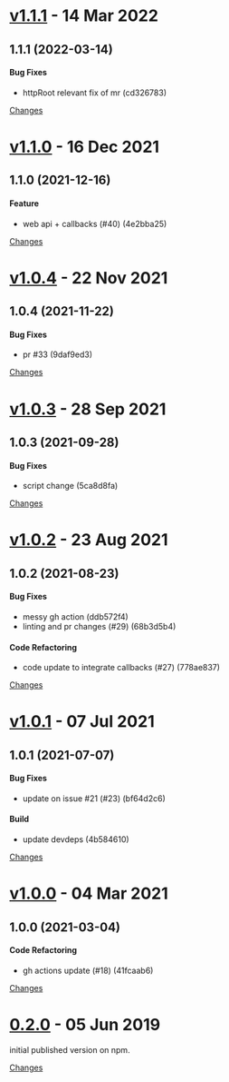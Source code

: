 <a name="v1.1.1"></a>
# [v1.1.1](https://github.com/mabunixda/node-red-contrib-nuki/releases/tag/v1.1.1) - 14 Mar 2022

## 1.1.1 (2022-03-14)

#### Bug Fixes

* httpRoot relevant fix of mr (cd326783)



[Changes][v1.1.1]


<a name="v1.1.0"></a>
# [v1.1.0](https://github.com/mabunixda/node-red-contrib-nuki/releases/tag/v1.1.0) - 16 Dec 2021

## 1.1.0 (2021-12-16)

#### Feature

* web api + callbacks (#40) (4e2bba25)



[Changes][v1.1.0]


<a name="v1.0.4"></a>
# [v1.0.4](https://github.com/mabunixda/node-red-contrib-nuki/releases/tag/v1.0.4) - 22 Nov 2021

## 1.0.4 (2021-11-22)

#### Bug Fixes

* pr #33 (9daf9ed3)



[Changes][v1.0.4]


<a name="v1.0.3"></a>
# [v1.0.3](https://github.com/mabunixda/node-red-contrib-nuki/releases/tag/v1.0.3) - 28 Sep 2021

## 1.0.3 (2021-09-28)

#### Bug Fixes

* script change (5ca8d8fa)



[Changes][v1.0.3]


<a name="v1.0.2"></a>
# [v1.0.2](https://github.com/mabunixda/node-red-contrib-nuki/releases/tag/v1.0.2) - 23 Aug 2021

## 1.0.2 (2021-08-23)

#### Bug Fixes

* messy gh action (ddb572f4)
* linting and pr changes (#29) (68b3d5b4)

#### Code Refactoring

* code update to integrate callbacks (#27) (778ae837)



[Changes][v1.0.2]


<a name="v1.0.1"></a>
# [v1.0.1](https://github.com/mabunixda/node-red-contrib-nuki/releases/tag/v1.0.1) - 07 Jul 2021

## 1.0.1 (2021-07-07)

#### Bug Fixes

* update on issue #21 (#23) (bf64d2c6)

#### Build

* update devdeps (4b584610)



[Changes][v1.0.1]


<a name="v1.0.0"></a>
# [v1.0.0](https://github.com/mabunixda/node-red-contrib-nuki/releases/tag/v1.0.0) - 04 Mar 2021

## 1.0.0 (2021-03-04)

#### Code Refactoring

* gh actions update (#18) (41fcaab6)



[Changes][v1.0.0]


<a name="0.2.0"></a>
# [0.2.0](https://github.com/mabunixda/node-red-contrib-nuki/releases/tag/0.2.0) - 05 Jun 2019

initial published version on npm. 

[Changes][0.2.0]


[v1.1.1]: https://github.com/mabunixda/node-red-contrib-nuki/compare/v1.1.0...v1.1.1
[v1.1.0]: https://github.com/mabunixda/node-red-contrib-nuki/compare/v1.0.4...v1.1.0
[v1.0.4]: https://github.com/mabunixda/node-red-contrib-nuki/compare/v1.0.3...v1.0.4
[v1.0.3]: https://github.com/mabunixda/node-red-contrib-nuki/compare/v1.0.2...v1.0.3
[v1.0.2]: https://github.com/mabunixda/node-red-contrib-nuki/compare/v1.0.1...v1.0.2
[v1.0.1]: https://github.com/mabunixda/node-red-contrib-nuki/compare/v1.0.0...v1.0.1
[v1.0.0]: https://github.com/mabunixda/node-red-contrib-nuki/compare/0.2.0...v1.0.0
[0.2.0]: https://github.com/mabunixda/node-red-contrib-nuki/tree/0.2.0

 <!-- Generated by https://github.com/rhysd/changelog-from-release -->
